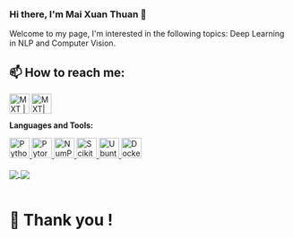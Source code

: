### Hi there, I'm Mai Xuan Thuan 👋

Welcome to my page, I'm interested in the following topics: Deep Learning in NLP and Computer Vision.
<br />
## 📫 How to reach me: 
<a href="https://www.linkedin.com/in/mai-xuan-thuan/">
  <img align="left" alt="MXT | Linkedin" width="36px" src="https://raw.githubusercontent.com/linnovate/root-me/refs/heads/master/src/images/icons/linkedin.ico" />
</a>

<a href="https://x.com/MaiXuanThuan1">
  <img align="left" alt="MXT| Twitter" width="36px" src="https://raw.githubusercontent.com/anuraghazra/anuraghazra/master/assets/twitter.svg" />
</a>

<br />
<br />

**Languages and Tools:**  

<a href="https://www.python.org/" title="Python">
  <img src="https://github.com/get-icon/geticon/raw/master/icons/python.svg" alt="Python" width="36px" height="36px" />
</a>

<a href="https://www.pytorch.org/" title="Pytorch">
  <img src="https://www.vectorlogo.zone/logos/pytorch/pytorch-icon.svg" alt="Pytorch" width="36px" height="36px" />
</a>

<a href="https://numpy.org/" title="NumPy">
  <img src="https://github.com/get-icon/geticon/raw/master/icons/numpy-icon.svg" alt="NumPy" width="36px" height="36px" />
</a>

<a href="https://scikit-learn.org/" title="Scikit-learn">
  <img src="https://upload.wikimedia.org/wikipedia/commons/thumb/0/05/Scikit_learn_logo_small.svg/1200px-Scikit_learn_logo_small.svg.png" alt="Scikit-learn" width="36px" height="36px" />
</a>

<a href="https://ubuntu.com/" title="Ubuntu">
  <img src="https://www.vectorlogo.zone/logos/gnu_bash/gnu_bash-official.svg" alt="Ubuntu" width="36px" height="36px" />
</a>

<a href="https://www.docker.com/" title="Docker">
  <img src="https://github.com/get-icon/geticon/raw/master/icons/docker-icon.svg" alt="Docker" width="36px" height="36px" />
</a>
<br>
<br/>


<!-- Change the `github-readme-stats.anuraghazra1.vercel.app` to `github-readme-stats.vercel.app`  -->

<a href="https://github.com/maixuanthuan/Tennis_Analyst">
  <!-- Change the `github-readme-stats.anuraghazra1.vercel.app` to `github-readme-stats.vercel.app`  -->
  <img align="center" src="https://github-readme-stats.anuraghazra1.vercel.app/api/pin/?username=maixuanthuan&repo=Tennis_Analyst&theme=material-palenight" />
</a>    
<a href="https://github.com/maixuanthuan/Football_Detector">
  <!-- Change the `github-readme-stats.anuraghazra1.vercel.app` to `github-readme-stats.vercel.app`  -->
  <img align="center" src="https://github-readme-stats.anuraghazra1.vercel.app/api/pin/?username=maixuanthuan&repo=Football_Detector&theme=material-palenight" />
</a> 

<br />
<br />

<h1> 🌱 Thank you ! <h1/>
